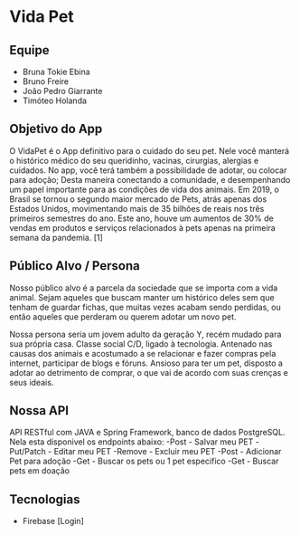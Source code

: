 # Vida Pet

## Equipe
- Bruna Tokie Ebina
- Bruno Freire
- João Pedro Giarrante
- Timóteo Holanda


## Objetivo do App
O VidaPet é o App definitivo para o cuidado do seu pet. Nele você manterá o histórico médico do seu queridinho, vacinas, cirurgias, alergias e cuidados. No app, você terá também a possibilidade de adotar, ou colocar para adoção; Desta maneira conectando a comunidade, e desempenhando um papel importante para as condições de vida dos animais. Em 2019, o Brasil se tornou o segundo maior mercado de Pets, atrás apenas dos Estados Unidos, movimentando mais de 35 bilhões de reais nos três primeiros semestres do ano. Este ano, houve um aumentos de 30% de vendas em produtos e serviços relacionados à pets apenas na primeira semana da pandemia. [1]

## Público Alvo / Persona
Nosso público alvo é a parcela da sociedade que se importa com a vida animal. Sejam aqueles que buscam manter um histórico deles sem que tenham de guardar fichas, que muitas vezes acabam sendo perdidas, ou então aqueles que perderam ou querem adotar um novo pet.

Nossa persona seria um jovem adulto da geração Y, recém mudado para sua própria casa. Classe social C/D, ligado à tecnologia. Antenado nas causas dos animais e acostumado a se relacionar e fazer compras pela internet, participar de blogs e fóruns. Ansioso para ter um pet, disposto a adotar ao detrimento de comprar, o que vai de acordo com suas crenças e seus ideais.

## Nossa API
API RESTful com JAVA e Spring Framework, banco de dados PostgreSQL. Nela esta disponivel os endpoints abaixo:
 -Post - Salvar meu PET 
 -Put/Patch - Editar meu PET
 -Remove - Excluir meu PET
 -Post - Adicionar Pet para adoção
 -Get - Buscar os pets ou 1 pet especifico
 -Get - Buscar pets em doação 

## Tecnologias
- Firebase [Login]
